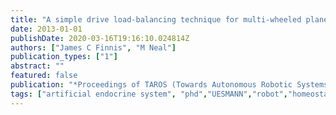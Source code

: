 ```yaml
---
title: "A simple drive load-balancing technique for multi-wheeled planetary rovers"
date: 2013-01-01
publishDate: 2020-03-16T19:16:10.024814Z
authors: ["James C Finnis", "M Neal"]
publication_types: ["1"]
abstract: ""
featured: false
publication: "*Proceedings of TAROS (Towards Autonomous Robotic Systems)*"
tags: ["artificial endocrine system", "phd","UESMANN","robot","homeostasis"]
---
```


